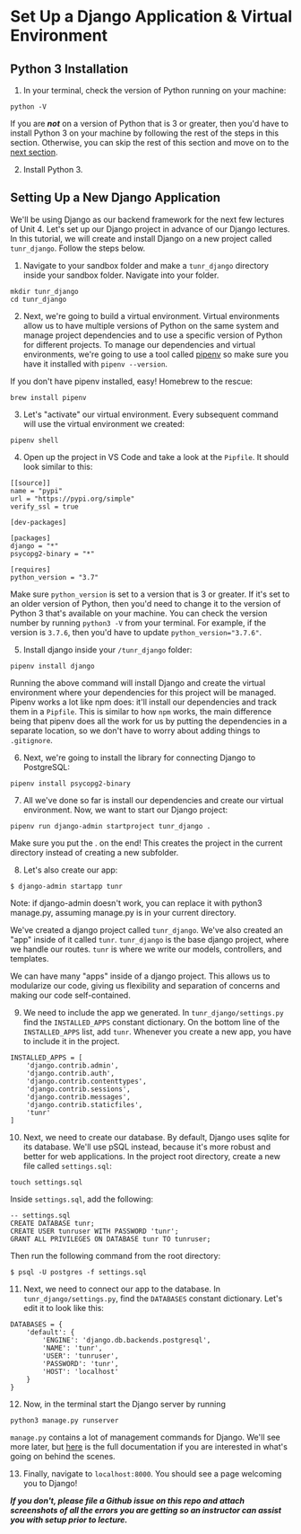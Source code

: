 # Set Up a Django Application & Virtual Environment

## Python 3 Installation

1. In your terminal, check the version of Python running on your machine:

```
python -V
```

If you are **_not_** on a version of Python that is 3 or greater, then you'd have to install Python 3 on your machine by following the rest of the steps in this section. Otherwise, you can skip the rest of this section and move on to the [next section](#setting-up-a-new-django-application).

2. Install Python 3.

## Setting Up a New Django Application

We'll be using Django as our backend framework for the next few lectures of Unit 4. Let's set up our Django project in advance of our Django lectures. In this tutorial, we will create and install Django on a new project called `tunr_django`. Follow the steps below.

1. Navigate to your sandbox folder and make a `tunr_django` directory inside your sandbox folder. Navigate into your folder.

```
mkdir tunr_django
cd tunr_django
```

2. Next, we're going to build a virtual environment. Virtual environments allow us to have multiple versions of Python on the same system and manage project dependencies and to use a specific version of Python for different projects. To manage our dependencies and virtual environments, we're going to use a tool called [pipenv](https://pipenv.readthedocs.io/) so make sure you have it installed with `pipenv --version`.

If you don't have pipenv installed, easy! Homebrew to the rescue:

```
brew install pipenv
```

3. Let's "activate" our virtual environment. Every subsequent command will use the virtual environment we created:

```
pipenv shell
```

4. Open up the project in VS Code and take a look at the `Pipfile`. It should look similar to this:

```
[[source]]
name = "pypi"
url = "https://pypi.org/simple"
verify_ssl = true

[dev-packages]

[packages]
django = "*"
psycopg2-binary = "*"

[requires]
python_version = "3.7"
```

Make sure `python_version` is set to a version that is 3 or greater. If it's set to an older version of Python, then you'd need to change it to the version of Python 3 that's available on your machine. You can check the version number by running `python3 -V` from your terminal. For example, if the version is `3.7.6`, then you'd have to update `python_version="3.7.6"`.

5. Install django inside your `/tunr_django` folder:

```
pipenv install django
```

Running the above command will install Django and create the virtual environment where your dependencies for this project will be managed. Pipenv works a lot like npm does: it'll install our dependencies and track them in a `Pipfile`. This is similar to how `npm` works, the main difference being that pipenv does all the work for us by putting the dependencies in a separate location, so we don't have to worry about adding things to `.gitignore`.

6. Next, we're going to install the library for connecting Django to PostgreSQL:

```
pipenv install psycopg2-binary
```

7. All we've done so far is install our dependencies and create our virtual environment. Now, we want to start our Django project:

```
pipenv run django-admin startproject tunr_django .
```

Make sure you put the . on the end! This creates the project in the current directory instead of creating a new subfolder.

8. Let's also create our app:

```
$ django-admin startapp tunr
```

Note: if django-admin doesn't work, you can replace it with python3 manage.py, assuming manage.py is in your current directory.

We've created a django project called `tunr_django`. We've also created an "app" inside of it called `tunr`. `tunr_django` is the base django project, where we handle our routes. `tunr` is where we write our models, controllers, and templates.

We can have many "apps" inside of a django project. This allows us to modularize our code, giving us flexibility and separation of concerns and making our code self-contained.

9. We need to include the app we generated. In `tunr_django/settings.py` find the `INSTALLED_APPS` constant dictionary. On the bottom line of the `INSTALLED_APPS` list, add `tunr`. Whenever you create a new app, you have to include it in the project.

```
INSTALLED_APPS = [
    'django.contrib.admin',
    'django.contrib.auth',
    'django.contrib.contenttypes',
    'django.contrib.sessions',
    'django.contrib.messages',
    'django.contrib.staticfiles',
    'tunr'
]
```

10. Next, we need to create our database. By default, Django uses sqlite for its database. We'll use pSQL instead, because it's more robust and better for web applications. In the project root directory, create a new file called `settings.sql`:

```
touch settings.sql
```

Inside `settings.sql`, add the following:

```
-- settings.sql
CREATE DATABASE tunr;
CREATE USER tunruser WITH PASSWORD 'tunr';
GRANT ALL PRIVILEGES ON DATABASE tunr TO tunruser;
```

Then run the following command from the root directory:

```
$ psql -U postgres -f settings.sql
```

11. Next, we need to connect our app to the database. In `tunr_django/settings.py`, find the `DATABASES` constant dictionary. Let's edit it to look like this:

```
DATABASES = {
    'default': {
        'ENGINE': 'django.db.backends.postgresql',
        'NAME': 'tunr',
        'USER': 'tunruser',
        'PASSWORD': 'tunr',
        'HOST': 'localhost'
    }
}
```

12. Now, in the terminal start the Django server by running

```
python3 manage.py runserver
```

`manage.py` contains a lot of management commands for Django. We'll see more later, but [here](https://docs.djangoproject.com/en/2.1/ref/django-admin/) is the full documentation if you are interested in what's going on behind the scenes.

13. Finally, navigate to `localhost:8000`. You should see a page welcoming you to Django!

**_If you don't, please file a Github issue on this repo and attach screenshots of all the errors you are getting so an instructor can assist you
with setup prior to lecture._**


